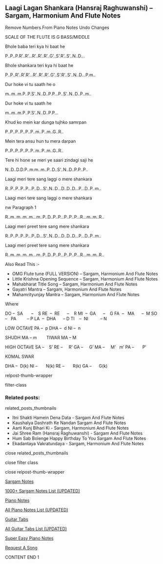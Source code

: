 
## Laagi Lagan Shankara (Hansraj Raghuwanshi) – Sargam, Harmonium And Flute Notes

Remove Numbers From Piano Notes
Undo Changes

SCALE OF THE FLUTE IS G BASS/MIDDLE

Bhole baba teri kya hi baat he

P..P..P.R’..R’…R’..R’..R’..G’..S’.R’..S’..N..D…

Bhole shankara teri kya hi baat he

P..P..R’..R’.R’…R’..R’..R’..G’..S’.R’..S’..N..D…P.m..

Dur hoke vi tu saath he o

m..m..m.P..P.S’..N..D..P.P…P..S’..N..D..P..m..

Dur hoke vi tu saath he

m..m..m.P..P.S’..N..D..P.P…

Khud ko mein kar dunga tujhko samrpan

P..P..P..P..P..P..m..P..m..G..R..

Mein tera ansu hun tu mera darpan

P..P..P..P..P..P..m..P..m..G..R..

Tere hi hone se meri ye saari zindagi saji he

N..D..D.D.P..m.m..m..P..D..S’..N..D..P.P..P..

Laagi meri tere sang laggi o mere shankara

R..P..P..P..P…P..D…S’..N..D…D..D..D…P…D..P..m..

Laagi meri tere sang laggi o mere shankara

nw Paragraph 1

R..m..m..m..m…m..P..D..P..P…P..P..P…R…m..m..R..

Laagi meri preet tere sang mere shankara

R..P..P..P..P…P..D…S’..N..D…D..D..D…P…D..P..m..

Laagi meri preet tere sang mere shankara

R..m..m..m..m…m..P..D..P..P…P..P..P…R…m..m..R..

Also Read This :-

* OMG Flute tune (FULL VERSION) – Sargam, Harmonium And Flute Notes
* Little Krishna Opening Sequence – Sargam, Harmonium And Flute Notes
* Mahabharat Title Song – Sargam, Harmonium And Flute Notes
* Gayatri Mantra – Sargam, Harmonium And Flute Notes
* Mahamrityunjay Mantra – Sargam, Harmonium And Flute Notes

Where

DO –  SA       –    S
RE  –  RE      –    R
MI  –  GA      –    G
FA  –   MA      –  M
SO  –   PA         – P
LA  –  DHA      – D
TI    –  NI          – N

LOW OCTAVE
PA –  p
DHA –  d
NI –  n

SHUDH MA – m        TIWAR MA – M

HIGH OCTAVE
SA –    S’
RE –     R’
GA –     G’
MA –     M’   m’
PA –       P’

KOMAL SWAR

DHA –  D(k)
NI –       N(k)
RE –       R(k)
GA –      G(k)

relpost-thumb-wrapper

filter-class

### Related posts:

related_posts_thumbnails

* Itni Shakti Hamein Dena Data - Sargam And Flute Notes
* Kaushalya Dashrath Ke Nandan Sargam And Flute Notes
* Aarti Kunj Bihari Ki - Sargam, Harmonium And Flute Notes
* Jai Shree Ram (Hansraj Raghuwanshi) - Sargam And Flute Notes
* Hum Sab Bolenge Happy Birthday To You Sargam And Flute Notes
* Ekadantaya Vakratundaya - Sargam, Harmonium And Flute Notes

close related_posts_thumbnails

close filter class

close relpost-thumb-wrapper

[Sargam Notes](https://www.notationsworld.com/sargam-notes.html)

[1000+ Sargam Notes List (UPDATED)](https://www.notationsworld.com/all-songs-list-sargam-notes.html)

[Piano Notes](https://www.notationsworld.com/piano-notes.html)

[All Piano Notes List (UPDATED)](https://www.notationsworld.com/all-songs-list-piano-notes.html)

[Guitar Tabs](https://www.notationsworld.com/guitar-tabs.html)

[All Guitar Tabs List (UPDATED)](https://www.notationsworld.com/all-songs-list-guitar-tabs.html)

[Super Easy Piano Notes](https://studywall.in/)

[Request A Song](https://www.notationsworld.com/request-a-song.html)

CONTENT END 1

